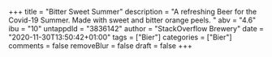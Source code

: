 +++
title = "Bitter Sweet Summer"
description = "A refreshing Beer for the Covid-19 Summer. Made with sweet and bitter orange peels. "
abv = "4.6"
ibu = "10"
untappdId = "3836142"
author = "StackOverflow Brewery"
date = "2020-11-30T13:50:42+01:00"
tags = ["Bier"]
categories = ["Bier"]
comments = false
removeBlur = false
draft = false
+++
